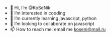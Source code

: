 - 👋 Hi, I’m @KoSeNik
- 👀 I’m interested in cooding
- 🌱 I’m currently learning javascript, python
- 💞️ I’m looking to collaborate on javascript
- 📫 How to reach me: email me koseni@mail.ru

<!---
KoSeNik/KoSeNik is a ✨ special ✨ repository because its `README.md` (this file) appears on your GitHub profile.
You can click the Preview link to take a look at your changes.
--->
